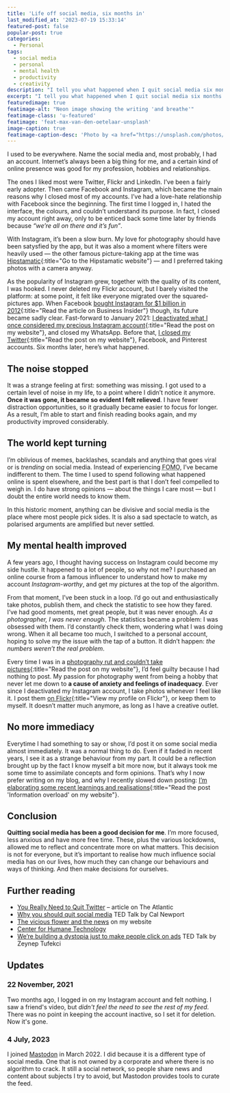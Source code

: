 ```yaml
---
title: 'Life off social media, six months in'
last_modified_at: '2023-07-19 15:33:14'
featured-post: false
popular-post: true
categories:
  - Personal
tags:
  - social media
  - personal
  - mental health
  - productivity
  - creativity
description: "I tell you what happened when I quit social media six months ago, and why I don't want to come back."
excerpt: "I tell you what happened when I quit social media six months ago, and why I don't want to come back."
featuredimage: true
featimage-alt: "Neon image showing the writing 'and breathe'"
featimage-class: 'u-featured'
featimage: 'feat-max-van-den-oetelaar-unsplash'
image-caption: true
featimage-caption-desc: 'Photo by <a href="https://unsplash.com/photos/buymYm3RQ3U">Max van den Oetelaar</a>'
---
```

I used to be everywhere. Name the social media and, most probably, I had an account. Internet’s always been a big thing for me, and a certain kind of online presence was good for my profession, hobbies and relationships.

The ones I liked most were Twitter, Flickr and LinkedIn. I’ve been a fairly early adopter. Then came Facebook and Instagram, which became the main reasons why I closed most of my accounts. I’ve had a love-hate relationship with Facebook since the beginning. The first time I logged in, I hated the interface, the colours, and couldn’t understand its purpose. In fact, I closed my account right away, only to be enticed back some time later by friends because _“we’re all on there and it’s fun”_.

With Instagram, it’s been a slow burn. My love for photography should have been satysfied by the app, but it was also a moment where filters were heavily used — the other famous picture-taking app at the time was [Hipstamatic](https://hipstamatic.com/camera/){:title="Go to the Hipstamatic website"} — and I preferred taking photos with a camera anyway.

As the popularity of Instagram grew, together with the quality of its content, I was hooked. I never deleted my Flickr account, but I barely visited the platform: at some point, it felt like everyone migrated over the squared-pictures app. When Facebook [bought Instagram for $1 billion in 2012](https://www.businessinsider.com/facebook-buys-instagram-for-1-billion-what-you-need-to-know-2012-4){:title="Read the article on Business Insider"} though, its future became sadly clear. Fast-forward to January 2021: [I deactivated what I once considered my precious Instagram account](/personal/deactivated-my-instagram-account/){:title="Read the post on my website"}, and closed my WhatsApp. Before that, [I closed my Twitter](/personal/i-deleted-my-twitter-account/){:title="Read the post on my website"}, Facebook, and Pinterest accounts. Six months later, here’s what happened.

## The noise stopped

It was a strange feeling at first: something was missing. I got used to a certain level of noise in my life, to a point where I didn’t notice it anymore. **Once it was gone, it became so evident I felt relieved**. I have fewer distraction opportunities, so it gradually became easier to focus for longer. As a result, I’m able to start and finish reading books again, and my productivity improved considerably.

## The world kept turning

I’m oblivious of memes, backlashes, scandals and anything that goes viral or is _trending_ on social media. Instead of experiencing <abbr title="Fear Of Missing Out">FOMO</abbr>, I’ve became indifferent to them. The time I used to spend following what happened online is spent elsewhere, and the best part is that I don’t feel compelled to weigh in. I do have strong opinions — about the things I care most — but I doubt the entire world needs to know them.

In this historic moment, anything can be divisive and social media is the place where most people pick sides. It is also a sad spectacle to watch, as polarised arguments are amplified but never settled.

## My mental health improved

A few years ago, I thought having success on Instagram could become my side hustle. It happened to a lot of people, so why not me? I purchased an online course from a famous influencer to understand how to make my account _Instagram-worthy_, and get my pictures at the top of the algorithm.

From that moment, I’ve been stuck in a loop. I’d go out and enthusiastically take photos, publish them, and check the statistic to see how they fared. I’ve had good moments, met great people, but it was never enough. _As a photographer, I was never enough_. The statistics became a problem: I was obsessed with them. I’d constantly check them, wondering what I was doing wrong. When it all became too much, I switched to a personal account, hoping to solve my the issue with the tap of a button. It didn’t happen: _the numbers weren’t the real problem_.

Every time I was in a [photography rut and couldn’t take pictures](/photography/photography-rut/){:title="Read the post on my website"}, I’d feel guilty because I had nothing to post. My passion for photography went from being a hobby that never let me down to **a cause of anxiety and feelings of inadequacy**. Ever since I deactivated my Instagram account, I take photos whenever I feel like it. I post them [on Flickr](https://www.flickr.com/photos/silvia-m/){:title="View my profile on Flickr"}, or keep them to myself. It doesn’t matter much anymore, as long as I have a creative outlet.

## No more immediacy

Everytime I had something to say or show, I’d post it on some social media almost immediately. It was a normal thing to do. Even if it faded in recent years, I see it as a strange behaviour from my part. It could be a reflection brought up by the fact I know myself a bit more now, but it always took me some time to assimilate concepts and form opinions. That’s why I now prefer writing on my blog, and why I recently slowed down posting: [I’m elaborating some recent learnings and realisations](/design-digested/information-overload/){:title="Read the post 'Information overload' on my website"}.

## Conclusion

**Quitting social media has been a good decision for me**. I’m more focused, less anxious and have more free time. These, plus the various lockdowns, allowed me to reflect and concentrate more on what matters. This decision is not for everyone, but it’s important to realise how much influence social media has on our lives, how much they can change our behaviours and ways of thinking. And then make decisions for ourselves.

## Further reading

- [You Really Need to Quit Twitter](https://www.theatlantic.com/ideas/archive/2021/07/twitter-addict-realizes-she-needs-rehab/619343/) – article on The Atlantic
- [Why you should quit social media](https://www.ted.com/talks/cal_newport_why_you_should_quit_social_media) TED Talk by Cal Newport
- [The vicious flower and the news](https://silviamaggidesign.com/personal/vicious-flower-news/) on my website
- [Center for Humane Technology](https://www.humanetech.com/)
- [We’re building a dystopia just to make people click on ads](https://www.ted.com/talks/zeynep_tufekci_we_re_building_a_dystopia_just_to_make_people_click_on_ads) TED Talk by Zeynep Tufekci

## Updates

### 22 November, 2021

Two months ago, I logged in on my Instagram account and felt nothing. I saw a friend's video, but <em>didn't feel the need to see the rest of my feed</em>. There was no point in keeping the account inactive, so I set it for deletion. Now it's gone.

### 4 July, 2023

I joined [Mastodon](https://en.wikipedia.org/wiki/Mastodon_(social_network)) in March 2022. I did because it is a different type of social media. One that is not owned by a corporate and where there is no algorithm to crack. It still a social network, so people share news and content about subjects I try to avoid, but Mastodon provides tools to curate the feed.
